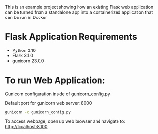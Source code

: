 This is an example project showing how an existing Flask web application can be turned from a standalone
app into a containerized application that can be run in Docker

# Flask Application Requirements

* Python 3.10
* Flask 3.1.0
* gunicorn 23.0.0

# To run Web Application:

Gunicorn configuration inside of gunicorn_config.py

Default port for gunicorn web server: 8000

```bash
gunicorn -c gunicorn_config.py
```

To access webpage, open up web browser and navigate to: [http://localhost:8000](http://localhost:8000)

